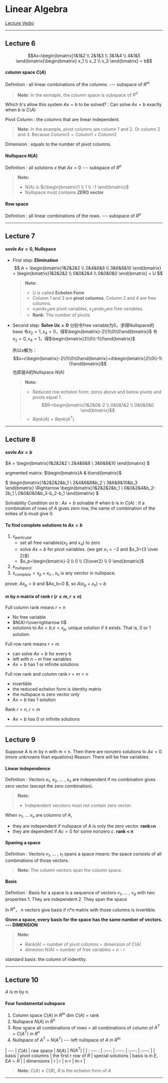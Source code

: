 Linear Algebra
===
  [Lecture Vedio][1]


--------
Lecture 6
----

$$Ax=\begin{bmatrix}1&1&2 \\ 2&1&3 \\ 3&1&4 \\ 4&1&5 \end{bmatrix}\begin{bmatrix} x_1 \\ x_2 \\ x_3 \end{bmatrix} = b$$

#### column space $C(A)$
Definition
:   all linear combinations of the columns. --- subspace of $R^m$

> **Note:** In the exmaple, the column space is subspace of $R^4$

Which b's allow this system $Ax=b$ to be solved?
:   Can solve $Ax=b$ exactly when b is $C(A)$

Pivot Column
:   the columns that are linear independent.

>**Note:** In the example, pivot columns are column 1 and 2. Or column 2 and 3. 
Because $Column 3 = Column 1 + Column2$

Dimension
:	equals to the number of pivot columns.


#### Nullspace $N(A)$
Definition
:   all solutions $x$ that $Ax=0$ --- subspace of $R^n$

> **Note:**
>
> - N(A) is $c\begin{bmatrix}1 \\ 1 \\ -1 \end{bmatrix}$
> - Nullspace must contains **ZERO vector**


#### Row space
Definition
:	all linear combinations of the rows. --- subspace of $R^n$

--------------------
Lecture 7
---
#### sovle $Ax=0$, Nullspace
- First step: **Elimination**
$$
A = \begin{bmatrix}1&2&2&2 \\ 2&4&6&8 \\ 3&6&8&10 \end{bmatrix} 
  = \begin{bmatrix}1&2&2&2 \\ 0&0&2&4 \\ 0&0&0&0 \end{bmatrix} = U
$$

    >**Note:**
    >
    > - U is called **Echelon Form**
    > - Column 1 and 3 are **pivot columns**, Column 2 and 4 are free columns.
    > - $x_1$and$x_3$are pivot variables, $x_2$and$x_3$are free variables.
    > - **Rank**: The number of pivots

- Second step: **Solve $Ux=0$**
分别令free variable为0，求得Nullspace的base
令$x_2 = 1, x_4=0$，得$\begin{bmatrix}-2\\1\\0\\0\end{bmatrix}$
令$x_2 = 0, x_4=1$，得$\begin{bmatrix}2\\0\\-1\\1\end{bmatrix}$

    所以x解为：
$$x=c\begin{bmatrix}-2\\1\\0\\0\end{bmatrix}+d\begin{bmatrix}2\\0\\-1\\1\end{bmatrix}$$
也即是A的Nullspace $N(A)$

    > **Note:**

    >  - Reduced row echelon form: zeros above and below pivots and pivots equal 1.
    > $$R=\begin{bmatrix}1&2&0&-2 \\ 0&0&1&2 \\ 0&0&0&0 \end{bmatrix}$$
    >  - $Rank(A)=Rank(A^T)$


----------------
Lecture 8
---
#### sovle $Ax=b$
$A = \begin{bmatrix}1&2&2&2 \\ 2&4&6&8 \\ 3&6&8&10 \end{bmatrix} $

argmented matrix:  $\begin{bmatrix}A & b\end{bmatrix}$

$
\begin{bmatrix}1&2&2&2&b_1 \\ 2&4&6&8&b_2 \\ 3&6&8&10&b_3 \end{bmatrix} \Rightarrow
\begin{bmatrix}1&2&2&2&b_1 \\ 0&0&2&4&b_2-2b_1 \\ 0&0&0&0&b_3-b_2-b_1 \end{bmatrix} 
$


Solvability Condition on b
:	$Ax=b$ solvable if when b is in $C(A)$
:	if a combination of rows of A gives zero row, the same of combination of the enties of b must give 0.

#### To find complete solutions to $Ax=b$

1. $x_{particular}$
	- set all free variables($x_2$ and $x_4$) to zero
	- solve $Ax=b$ for pivot variables. (we get $x_1=-2$ and $x_3={3 \over 2}$)
	- $x_p=\begin{bmatrix}-2 \\ 0 \\ {3\over2} \\ 0 \end{bmatrix}$
2. $x_{nullspace}$
3. $x_{complete}=x_p + x_n$ , $x_n$ is any verctor in nullspace.

prove:
$Ax_p=b$ and $Ax_b=0 $, so $A(x_p+x_n)=b$



#### m by n matrix of rank r ($r \le m, r \le n$)
Full column rank means $r=n$

- No free variable
- $N(A)=\overrightarrow 0$
- solutions to $Ax=b$,$x=x_p$, unique solution if it exists. That is, 0 or 1 solution.

Full row rank means $r=m$

- can solve $Ax=b$ for every b
- left with $n-m$ free variables
- $Ax=b$ has 1 or infinite solutions


Full row rank and column rank $r=m=n$

- invertible 
- the reduced echelon form is identity matrix
- the nullspace is zero vector only
- $Ax=b$ has 1 solution

Rank $r<n, r<m$
- $Ax=b$ has 0 or infinite solutions



------------------

Lecture 9
---
Suppose A is m by n with m < n. Then there are nonzero solutions to $Ax=0$. (more unknowns than equations)
Reason: There will be free variables.


#### Linear independence
Definition
:	Vectors $x_1$, $x_2$, ... , $x_n$ are independent if no combination gives zero vector (except the zero combination).

> **Note:** 
>
> - Independent vecotors must not contain zero vector.
> 

When $v_1$, ... $v_n$ are columns of A, 

 - they are independent if nullspace of A is only the zero vector. **rank=n**
 - they are dependent if $Ac=0$ for some nonzero $c$. **rank < n**


#### Spaning a space

Definition
:	Vectors $v_1$, ... , $v_l$ spans a space means: the space consists of all combinations of those vectors.

> **Note:** The column vectors span the column space.



#### Basis
Definition
:	Basis for a space is a sequence of vectors $v_1$, ... , $v_d$ with two properties
		1. They are independent
		2. They span the space

In $R^n$， n vectors give basis if n*n matrix with those columns is invertible.

**Given a space, every basis for the space has the same number of vectors. --- DIMENSION**

> **Note:** 
>
> - Rank(A) = number of pivot columns = dimension of C(A)
> - dimesion N(A) = number of free variables = n - r

standard basis: the column of indentity.


-----------------

Lecture 10
---
$A$ is m by n.

#### Four fundamental subspace
1. Column space $C(A)$ in $R^m$
	dim $C(A)$ = rank
2. Nullspace $N(A)$ in $R^n$
3. Row space
all combinations of rows = all combinations of column of $A^T$ = $C(A^T)$ in $R^n$
4. Nullspace of $A^T$ = $N(A^T)$ --- left nullspace of $A$ in $R^m$


|   ---      | $C(A)$        | raw space | $N(A)$            | $N(A^T)$ |
| : --- :    | :---:         | :---:     | :---:             | :---:    |
| basis      | pivot columns | the first r row of $R$  | special solutions |  basis is in $E$, $EA=R$     |
| dimensions | r             | r         | n-r               | m-r      |  


> **Note:** $C(A) \neq C(R)$, $R$ is the echelon form of $A$



-------------------

  [1]: http://v.163.com/special/opencourse/daishu.html